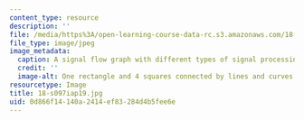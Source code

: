 ```yaml
---
content_type: resource
description: ''
file: /media/https%3A/open-learning-course-data-rc.s3.amazonaws.com/18-s097-applied-category-theory-january-iap-2019/0d866f14140a2414ef83284d4b5fee6e_18-s097iap19.jpg
file_type: image/jpeg
image_metadata:
  caption: A signal flow graph with different types of signal processing units.
  credit: ''
  image-alt: One rectangle and 4 squares connected by lines and curves.
resourcetype: Image
title: 18-s097iap19.jpg
uid: 0d866f14-140a-2414-ef83-284d4b5fee6e
---
```

